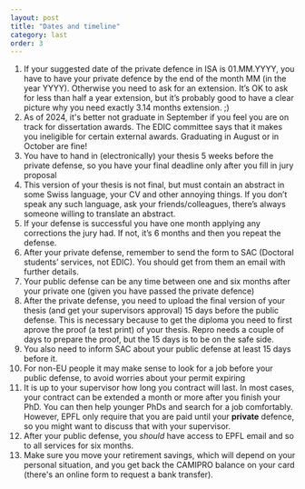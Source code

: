 ```yaml
---
layout: post
title: "Dates and timeline"
category: last
order: 3
---
```


1. If your suggested date of the private defence in ISA is 01.MM.YYYY, you have to have your private defence by the end of the month MM (in the year YYYY). Otherwise you need to ask for an extension. It’s OK to ask for less than half a year extension, but it’s probably good to have a clear picture why you need exactly 3.14 months extension. ;)
1. As of 2024, it's better not graduate in September if you feel you are on track for dissertation awards. The EDIC committee says that it makes you ineligible for certain external awards. Graduating in August or in October are fine!  
1. You have to hand in (electronically) your thesis 5 weeks before the private defense, so you have your final deadline only after you fill in jury proposal
1. This version of your thesis is not final, but must contain an abstract in some Swiss language, your CV and other annoying things. If you don’t speak any such language, ask your friends/colleagues, there’s always someone willing to translate an abstract.
1. If your defense is successful you have one month applying any corrections the jury had. If not, it’s 6 months and then you repeat the defense.
3. After your private defense, remember to send the form to SAC (Doctoral students’ services, not EDIC). You should get from them an email with further details. 
4. Your public defense can be any time between one and six months after your private one (given you have passed the private defence)
5. After the private defense, you need to upload the final version of your thesis (and get your supervisors approval) 15 days before the public defense. This is necessary because to get the diploma you need to first aprove the proof (a test print) of your thesis. Repro needs a couple of days to prepare the proof, but the 15 days is to be on the safe side. 
6. You also need to inform SAC about your public defense at least 15 days before it. 
7. For non-EU people it may make sense to look for a job before your public defense, to avoid worries about your permit expiring
8. It is up to your supervisor how long you contract will last. In most cases, your contract can be extended a month or more after you finish your PhD. You can then help younger PhDs and search for a job comfortably. However, EPFL only require that you are paid until your **private** defence, so you might want to discuss that with your supervisor. 
9. After your public defense, you *should* have access to EPFL email and so to all services for six months. 
10. Make sure you move your retirement savings, which will depend on your personal situation, and you get back the CAMIPRO balance on your card (there's an online form to request a bank transfer).
